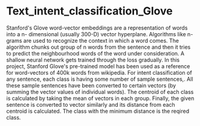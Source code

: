 # Text_intent_classification_Glove
Stanford's Glove word-vector embeddings are a representation of words into a n- dimensional (usually 300-D) vector hyperplane. Algorithms like n-grams are used to recognize the context in which a word comes. The algorithm chunks out group of n words from the sentence and then it tries to predict the neighbourhood words of the word under consideration. A shallow neural network gets trained through the loss gradually.
In this project, Stanford Glove's pre-trained model has been used as a reference for word-vectors of 400k words from wikipedia.
For intent classification of any sentence, each class is having some number of sample sentences,. All these sample sentences have been converted to certain vectors (by summing the vector values of individual words). The centroid of each class is calculated by taking the mean of vectors in each group.
Finally, the given sentence is converted to vector similarly and its distance from each centroid is calculated. The class with the minimum distance is the reqired class.
